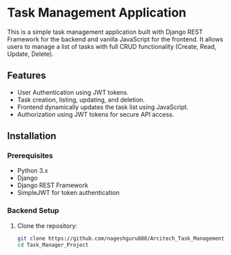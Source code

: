 # Task Management Application

This is a simple task management application built with Django REST Framework for the backend and vanilla JavaScript for the frontend. It allows users to manage a list of tasks with full CRUD functionality (Create, Read, Update, Delete).

## Features

- User Authentication using JWT tokens.
- Task creation, listing, updating, and deletion.
- Frontend dynamically updates the task list using JavaScript.
- Authorization using JWT tokens for secure API access.

## Installation

### Prerequisites

- Python 3.x
- Django
- Django REST Framework
- SimpleJWT for token authentication

### Backend Setup

1. Clone the repository:
   ```bash
   git clone https://github.com/nageshguru888/Arcitech_Task_Management.git
   cd Task_Manager_Project
